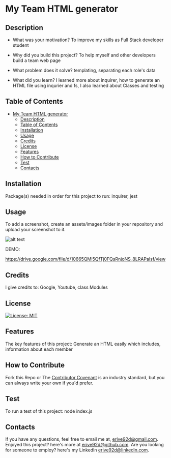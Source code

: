 
# My Team HTML generator

## Description

- What was your motivation?
To improve my skills as Full Stack developer student

- Why did you build this project?
To help myself and other developers build a team web page

- What problem does it solve?
templating, separating each role's data

- What did you learn?
I learned more about inquirer, how to generate an HTML file using inqurier and fs, I also learned about Classes and testing


## Table of Contents

- [My Team HTML generator](#my-team-html-generator)
  - [Description](#description)
  - [Table of Contents](#table-of-contents)
  - [Installation](#installation)
  - [Usage](#usage)
  - [Credits](#credits)
  - [License](#license)
  - [Features](#features)
  - [How to Contribute](#how-to-contribute)
  - [Test](#test)
  - [Contacts](#contacts)


## Installation
Package(s) needed in order for this project to run:
inquirer, jest

## Usage
To add a screenshot, create an assets/images folder in your repository and upload your screenshot to it.

![alt text](assets/images/screenshot.png)

DEMO:

https://drive.google.com/file/d/10665QMl5QfTj0FQsRnjoNS_8LRAPaIsf/view



## Credits
I give credits to:
Google, Youtube, class Modules

## License
[![License: MIT](https://img.shields.io/badge/License-MIT-yellow.svg)](https://opensource.org/licenses/MIT)

## Features
The key features of this project:
Generate an HTML easily which includes, information about each member 

## How to Contribute
Fork this Repo 
or
The [Contributor Covenant](https://www.contributor-covenant.org/) is an industry standard, but you can always write your own if you'd prefer.


## Test
To run a test of this project:
node index.js

## Contacts
If you have any questions, feel free to email me at, erive92d@gmail.com.
Enjoyed this project? here's more at erive92d@github.com.
Are you looking for someone to employ? here's my LinkedIn erive92d@linkedin.com.
   

